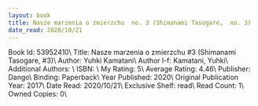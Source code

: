 ```yaml
---
layout: book
title: Nasze marzenia o zmierzchu  no. 3 (Shimanami Tasogare,  no. 3)
date_read: 2020/10/21
---
```


Book Id: 53952410\ 
Title: Nasze marzenia o zmierzchu #3 (Shimanami Tasogare, #3)\ 
Author: Yuhki Kamatani\ 
Author l-f: Kamatani, Yuhki\ 
Additional Authors: \ 
ISBN: \ 
My Rating: 5\ 
Average Rating: 4.46\ 
Publisher: Dango\ 
Binding: Paperback\ 
Year Published: 2020\ 
Original Publication Year: 2017\ 
Date Read: 2020/10/21\ 
Exclusive Shelf: read\ 
Read Count: 1\ 
Owned Copies: 0\ 

